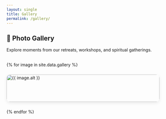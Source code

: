 ```yaml
---
layout: single
title: Gallery
permalink: /gallery/
---
```


<style>
.gallery-container {
  display: grid;
  grid-template-columns: repeat(auto-fit, minmax(250px, 1fr));
  gap: 1.5rem;
  margin-top: 2rem;
}

.gallery-item {
  border-radius: 12px;
  overflow: hidden;
  box-shadow: 0 4px 12px rgba(0,0,0,0.08);
  transition: transform 0.3s ease;
}

.gallery-item:hover {
  transform: scale(1.03);
}

.gallery-item img {
  width: 100%;
  height: 100%;
  object-fit: cover;
  display: block;
}

.caption {
  padding: 0.5rem;
  text-align: center;
  background-color: #f8f8f8;
  font-size: 0.95rem;
  font-style: italic;
}
</style>

## 📸 Photo Gallery

Explore moments from our retreats, workshops, and spiritual gatherings.

<div class="gallery-container">
  {% for image in site.data.gallery %}
  <div class="gallery-item">
    <img src="{{ image.url }}" alt="{{ image.alt }}">
    {% if image.caption %}
    <div class="caption">{{ image.caption }}</div>
    {% endif %}
  </div>
  {% endfor %}
</div>
